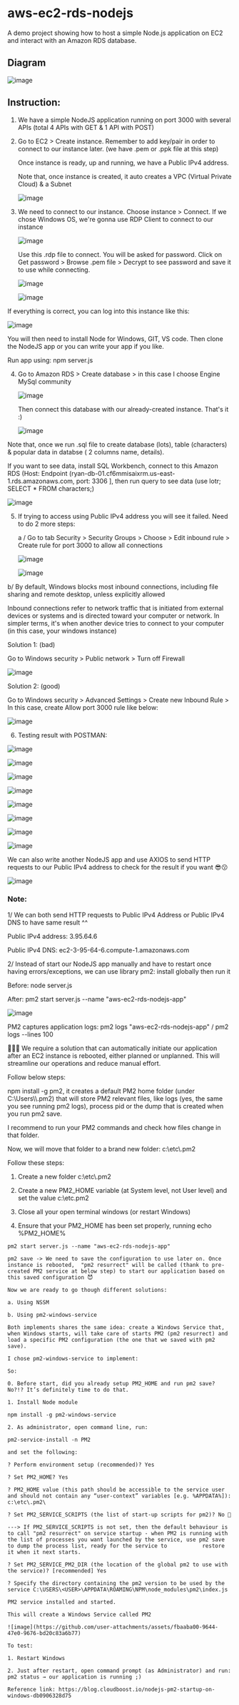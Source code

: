 # aws-ec2-rds-nodejs
A demo project showing how to host a simple Node.js application on EC2 and interact with an Amazon RDS database.

## Diagram

![image](https://github.com/user-attachments/assets/409bb36e-dd55-4ac0-9df4-f71bcfba94d3)


## Instruction:

1. We have a simple NodeJS application running on port 3000 with several APIs (total 4 APIs with GET & 1 API with POST)


2. Go to EC2 > Create instance. Remember to add key/pair in order to connect to our instance later. (we have .pem or .ppk file at this step)
  
   Once instance is ready, up and running, we have a Public IPv4 address.

   Note that, once instance is created, it auto creates a VPC (Virtual Private Cloud) & a Subnet
   
   ![image](https://github.com/user-attachments/assets/b0d19f60-6156-4ceb-8beb-401364a57e77)


3. We need to connect to our instance. Choose instance > Connect. If we chose Windows OS, we're gonna use RDP Client to connect to our instance

   ![image](https://github.com/user-attachments/assets/4afffea1-6e5c-40a0-b4f8-49ce4bf34d0e)

   Use this .rdp file to connect. You will be asked for password. Click on Get password > Browse .pem file > Decrypt to see password and save it to use while connecting.
   
   ![image](https://github.com/user-attachments/assets/5d8c5952-fc89-46af-9861-8a24ada02069)

   ![image](https://github.com/user-attachments/assets/6a9ee162-1383-4b3d-9e9e-58932d7dac58)

  If everything is correct, you can log into this instance like this:

  ![image](https://github.com/user-attachments/assets/8a14b115-6c36-4c70-8015-1f6e41d25397)

  You will then need to install Node for Windows, GIT, VS code. Then clone the NodeJS app or you can write your app if you like.

  Run app using: npm server.js


4. Go to Amazon RDS > Create database > in this case I choose Engine MySql community

   ![image](https://github.com/user-attachments/assets/a8123256-e41e-4377-9525-0c5e1928c536)

   Then connect this database with our already-created instance. That's it :)

   ![image](https://github.com/user-attachments/assets/0ba4a1cd-7ed6-4e86-8669-5227aead452b)

  Note that, once we run .sql file to create database (lots), table (characters) & popular data in databse ( 2 columns name, details). 
  
  If you want to see data, install SQL Workbench, connect to this Amazon RDS (Host: Endpoint (ryan-db-01.cf6mmisaixrm.us-east-1.rds.amazonaws.com, port: 3306 ], then run query to see data (use lotr; SELECT * FROM characters;)

  ![image](https://github.com/user-attachments/assets/4d1b47d8-4163-4504-9ab5-2c5a45dbaeab)

  
5. If trying to access using Public IPv4 address you will see it failed. Need to do 2 more steps:

   a / Go to tab Security > Security Groups > Choose > Edit inbound rule > Create rule for port 3000 to allow all connections

   ![image](https://github.com/user-attachments/assets/8bf3493d-8da3-4721-87ea-a8512cac26d6)

   ![image](https://github.com/user-attachments/assets/7aebfa23-6171-42e6-aebf-41a046cc6447)

  b/ By default, Windows blocks most inbound connections, including file sharing and remote desktop, unless explicitly allowed

  Inbound connections refer to network traffic that is initiated from external devices or systems and is directed toward your computer or network. In simpler terms, it's when another device tries to connect to your computer (in this case, your windows instance)

  Solution 1: (bad)

  Go to Windows security > Public network > Turn off Firewall

  ![image](https://github.com/user-attachments/assets/5df3b3e5-7d22-4a69-a5f2-37ec2437619a)

  Solution 2: (good)

   Go to Windows security > Advanced Settings > Create new Inbound Rule > In this case, create Allow port 3000 rule like below:

   ![image](https://github.com/user-attachments/assets/893eddb1-90b4-44b8-8bc3-a4ea37af85b5)


6. Testing result with POSTMAN:

![image](https://github.com/user-attachments/assets/30337e52-f612-4801-a28b-8cc3cbb340aa)

![image](https://github.com/user-attachments/assets/a7cde774-5513-4566-98d5-36cc31222703)

![image](https://github.com/user-attachments/assets/51b05ad2-6309-4db1-bb40-78cfb3f7bf6a)

![image](https://github.com/user-attachments/assets/634e5c0a-a462-46d8-af35-ebd3557e46be)

![image](https://github.com/user-attachments/assets/680c452c-4880-45a8-893c-ad9ee06ce429)

![image](https://github.com/user-attachments/assets/b6d6df54-1023-49bb-b06e-5f85f258ed24)

![image](https://github.com/user-attachments/assets/d979e15d-4bd5-410c-bbb3-9e4e27c540fc)

![image](https://github.com/user-attachments/assets/aef79fd3-abc4-4472-9dc6-6845a60b3b70)

We can also write another NodeJS app and use AXIOS to send HTTP requests to our Public IPv4 address to check for the result if you want 😎😗

![image](https://github.com/user-attachments/assets/a8559094-f5a2-4281-a889-4b5892e65f02)

### Note: 

1/ We can both send HTTP requests to Public IPv4 Address or Public IPv4 DNS to have same result ^^

   Public IPv4 address: 3.95.64.6

   Public IPv4 DNS: ec2-3-95-64-6.compute-1.amazonaws.com

2/ Instead of start our NodeJS app manually and have to restart once having errors/exceptions, we can use library pm2: install globally then run it

   Before: node server.js

   After: pm2 start server.js --name "aws-ec2-rds-nodejs-app"

   ![image](https://github.com/user-attachments/assets/c6aa1315-1c2c-407d-b5b3-458be31e7214)

   PM2 captures application logs: pm2 logs "aws-ec2-rds-nodejs-app" / pm2 logs --lines 100

🔴🔴🔴 We require a solution that can automatically initiate our application after an EC2 instance is rebooted, either planned or unplanned. This will streamline our operations and reduce manual effort.

   Follow below steps: 
   
   npm install -g pm2, it creates a default PM2 home folder (under C:\Users\\<username>\\.pm2) that will store PM2 relevant files, like logs (yes, the same you see running pm2 logs), process pid or the dump that is created when you run pm2 save. 
   
   I recommend to run your PM2 commands and check how files change in that folder.

   Now, we will move that folder to a brand new folder: c:\etc\\.pm2
  
   Follow these steps:
   
   1. Create a new folder c:\etc\\.pm2
   
   2. Create a new PM2_HOME variable (at System level, not User level) and set the value c:\etc\.pm2
   
   3. Close all your open terminal windows (or restart Windows)
   
   4. Ensure that your PM2_HOME has been set properly, running echo %PM2_HOME%
 
    pm2 start server.js --name "aws-ec2-rds-nodejs-app"
    
    pm2 save -> We need to save the configuration to use later on. Once instance is rebooted,  "pm2 resurrect" will be called (thank to pre-created PM2 service at below step) to start our application based on this saved configuration 😈

    Now we are ready to go though different solutions:
    
    a. Using NSSM
    
    b. Using pm2-windows-service
    
    Both implements shares the same idea: create a Windows Service that, when Windows starts, will take care of starts PM2 (pm2 resurrect) and load a specific PM2 configuration (the one that we saved with pm2 save).

    I chose pm2-windows-service to implement:

    So:
    
    0. Before start, did you already setup PM2_HOME and run pm2 save? No?!? It’s definitely time to do that.
    
    1. Install Node module
    
    npm install -g pm2-windows-service
    
    2. As administrator, open command line, run:
    
    pm2-service-install -n PM2
    
    and set the following:
    
    ? Perform environment setup (recommended)? Yes
    
    ? Set PM2_HOME? Yes
    
    ? PM2_HOME value (this path should be accessible to the service user and should not contain any “user-context” variables [e.g. %APPDATA%]): c:\etc\.pm2\
    
    ? Set PM2_SERVICE_SCRIPTS (the list of start-up scripts for pm2)? No 👿 
    
    ---> If PM2_SERVICE_SCRIPTS is not set, then the default behaviour is to call "pm2 resurrect" on service startup - when PM2 is running with the list of processes you want launched by the service, use pm2 save to dump the process list, ready for the service to           restore it when it next starts.
    
    ? Set PM2_SERVICE_PM2_DIR (the location of the global pm2 to use with the service)? [recommended] Yes
    
    ? Specify the directory containing the pm2 version to be used by the service C:\USERS\<USER>\APPDATA\ROAMING\NPM\node_modules\pm2\index.js
    
    PM2 service installed and started.
    
    This will create a Windows Service called PM2

    ![image](https://github.com/user-attachments/assets/fbaaba00-9644-47e0-9676-bd20c83a6b77)

    To test:
    
    1. Restart Windows
    
    2. Just after restart, open command prompt (as Administrator) and run: pm2 status → our application is running ;)
    
    Reference link: https://blog.cloudboost.io/nodejs-pm2-startup-on-windows-db0906328d75
